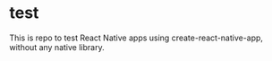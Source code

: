 # test
This is repo to test React Native apps using create-react-native-app, without any native library.
